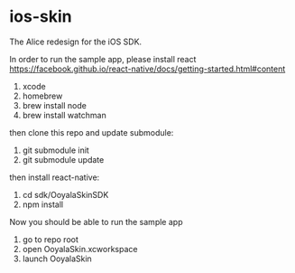 # ios-skin

The Alice redesign for the iOS SDK.

In order to run the sample app, please install react
https://facebook.github.io/react-native/docs/getting-started.html#content
1. xcode
2. homebrew
3. brew install node
4. brew install watchman

then clone this repo and update submodule:
1. git submodule init
2. git submodule update

then install react-native:
1. cd sdk/OoyalaSkinSDK
2. npm install

Now you should be able to run the sample app
1. go to repo root
2. open OoyalaSkin.xcworkspace
3. launch OoyalaSkin

